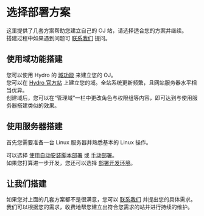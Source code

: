 # 选择部署方案

这里提供了几套方案帮助您建立自己的 OJ 站，请选择适合您的方案并继续。  
搭建过程中如果遇到问题可 [联系我们](/#联系我们) 提问。

## 使用域功能搭建

您可以使用 Hydro 的 [域功能](/docs/domain.html) 来建立您的 OJ。  
您可以在 [Hydro 官方站](https://hydro.org.cn/) 上建立您的域。全站系统更新频繁，且网站服务器水平相当优异。  
创建域后，您可以在“管理域”一栏中更改角色与权限组等内容，即可达到与使用服务器搭建类似的效果。  

## 使用服务器搭建

首先您需要准备一台 Linux 服务器并熟悉基本的 Linux 操作。  

可以选择 [使用自动安装脚本部署](/install/auto.html) 或 [手动部署](/install/common.html)。  
如果您打算进一步开发，您还可以选择 [部署开发环境](/dev/)。

## 让我们搭建

如果您对上面的几套方案都不是很满意，您可以 [联系我们](/#联系我们) 并提出您的具体需求。  
我们可以根据您的需求，收费地帮您建立出符合您需求的站并进行持续的维护。
